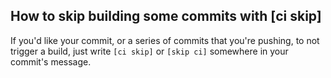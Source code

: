 ## How to skip building some commits with [ci skip]

If you'd like your commit, or a series of commits that you're pushing, to not
trigger a build, just write `[ci skip]` or `[skip ci]` somewhere in your 
commit's message.
